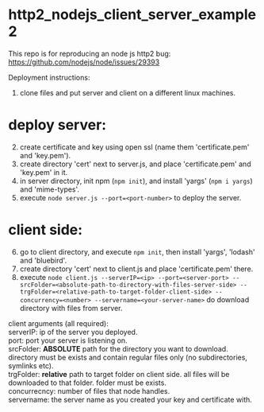 # http2_nodejs_client_server_example2

This repo is for reproducing an node js http2 bug: https://github.com/nodejs/node/issues/29393


Deployment instructions:
1. clone files and put server and client on a different linux machines.

# deploy server:
2. create certificate and key using open ssl (name them 'certificate.pem' and 'key.pem').
3. create directory 'cert' next to server.js, and place 'certificate.pem' and 'key.pem' in it.
4. in server directory, init npm (`npm init`), and install 'yargs' (`npm i yargs`) and 'mime-types'.
5. execute `node server.js --port=<port-number>` to deploy the server. 
  
# client side:
6. go to client directory, and execute `npm init`, then install 'yargs', 'lodash' and 'bluebird'.
7. create directory 'cert' next to client.js and place 'certificate.pem' there.
8. execute `node client.js --serverIP=<ip> --port=<server-port> --srcFolder=<absolute-path-to-directory-with-files-server-side> --trgFolder=<relative-path-to-target-folder-client-side> --concurrency=<number> --servername=<your-server-name>` do download directory with files from server.
  
client arguments (all required):  
serverIP: ip of the server you deployed.  
port: port your server is listening on.  
srcFolder: **ABSOLUTE** path for the directory you want to download. directory must be exists and contain regular files only (no subdirectories, symlinks etc).  
trgFolder: **relative** path to target folder on client side. all files will be downloaded to that folder. folder must be exists.  
concurrecncy: number of files that node handles.  
servername: the server name as you created your key and certificate with.  
